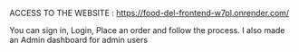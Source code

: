 ACCESS TO THE WEBSITE : https://food-del-frontend-w7pl.onrender.com/

You can sign in, Login, Place an order and follow the process. I also made an Admin dashboard for admin users
